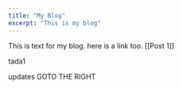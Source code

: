 ```yaml
---
title: "My Blog"
excerpt: "This is my blog"
---
```


This is text for my blog. here is a link too. [[Post 1]]

tada1

updates GOTO THE RIGHT